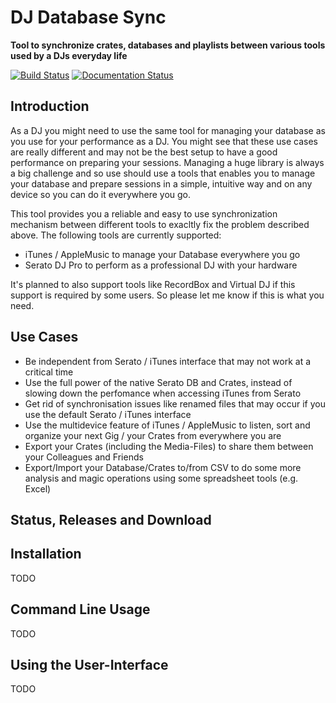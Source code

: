 # DJ Database Sync

**Tool to synchronize crates, databases and playlists between various tools used by a DJs everyday life**

[![Build Status](https://travis-ci.org/MichaelKlemm/DJ-Database-Sync.svg?branch=master)](https://travis-ci.org/MichaelKlemm/DJ-Database-Sync)
[![Documentation Status](https://readthedocs.org/projects/dj-database-sync/badge/?version=latest)](https://dj-database-sync.readthedocs.io/en/latest/?badge=latest)

## Introduction

As a DJ you might need to use the same tool for managing your database as you use for your performance as a DJ. You
might see that these use cases are really different and may not be the best setup to have a good performance on
preparing your sessions. Managing a huge library is always a big challenge and so use should use a tools that enables
you to manage your database and prepare sessions in a simple, intuitive way and on any device so you can do it
everywhere you go.

This tool provides you a reliable and easy to use synchronization mechanism between different tools to exacltly fix the
problem described above. The following tools are currently supported:

 * iTunes / AppleMusic to manage your Database everywhere you go
 * Serato DJ Pro to perform as a professional DJ with your hardware

It's planned to also support tools like RecordBox and Virtual DJ if this support is required by some users. So please
let me know if this is what you need.
 
## Use Cases

 * Be independent from Serato / iTunes interface that may not work at a critical time
 * Use the full power of the native Serato DB and Crates, instead of slowing down the perfomance when accessing iTunes from Serato
 * Get rid of synchronisation issues like renamed files that may occur if you use the default Serato / iTunes interface
 * Use the multidevice feature of iTunes / AppleMusic to listen, sort and organize your next Gig / your Crates from everywhere you are
 * Export your Crates (including the Media-Files) to share them between your Colleagues and Friends
 * Export/Import your Database/Crates to/from CSV to do some more analysis and magic operations using some spreadsheet tools (e.g. Excel)

## Status, Releases and Download

## Installation

TODO

## Command Line Usage

TODO

## Using the User-Interface

TODO
